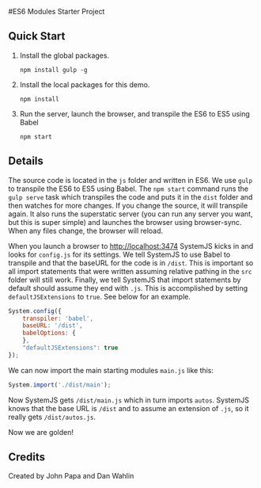 #ES6 Modules Starter Project

## Quick Start


1. Install the global packages.

	`npm install gulp -g`

2. Install the local packages for this demo.

	`npm install`

3. Run the server, launch the browser, and transpile the ES6 to ES5 using Babel

	`npm start`

## Details

The source code is located in the `js` folder and written in ES6. We use `gulp` to transpile the ES6 to ES5 using Babel. The `npm start` command runs the `gulp serve` task which transpiles the code and puts it in the `dist` folder and then watches for more changes. If you change the source, it will transpile again. It also runs the superstatic server (you can run any server you want, but this is super simple) and launches the browser using browser-sync. When any files change, the browser will reload.

When you launch a browser to [http://localhost:3474](http://localhost:3474) SystemJS kicks in and looks for `config.js` for its settings. We tell SystemJS to use Babel to transpile and that the baseURL for the code is in `/dist`. This is important so all import statements that were written assuming relative pathing in the `src` folder will still work. Finally, we tell SystemJS that import statements by default should assume they end with `.js`. This is accomplished by setting `defaultJSExtensions` to `true`. See below for an example.

```javascript
System.config({
    transpiler: 'babel',
    baseURL: '/dist',
    babelOptions: {
    },
    "defaultJSExtensions": true
});
```

We can now import the main starting modules `main.js` like this:

```javascript
System.import('./dist/main');
```

Now SystemJS gets `/dist/main.js` which in turn imports `autos`. SystemJS knows that the base URL is `/dist` and to assume an extension of `.js`, so it really gets `/dist/autos.js`.

Now we are golden!

## Credits

Created by John Papa and Dan Wahlin